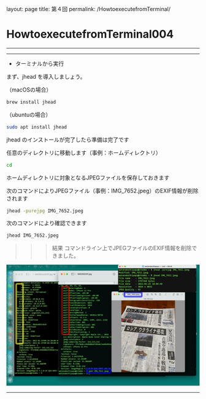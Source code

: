 layout: page
title: 第４回
permalink: /HowtoexecutefromTerminal/

# HowtoexecutefromTerminal004

---

---

- ターミナルから実行

まず、jhead を導入しましょう。

（macOSの場合）
```bash
brew install jhead
```
（ubuntuの場合）
```bash
sudo apt install jhead
```
  
jhead のインストールが完了したら準備は完了です


任意のディレクトリに移動します（事例：ホームディレクトリ）

```bash
cd
```

ホームディレクトリに対象となるJPEGファイルを保存しておきます  


次のコマンドによりJPEGファイル（事例：IMG_7652.jpeg）のEXIF情報が削除されます
```bash
jhead -purejpg IMG_7652.jpeg
``` 

次のコマンドにより確認できます
```bash
jhead IMG_7652.jpeg
```


>>> 結果
コマンドライン上でJPEGファイルのEXIF情報を削除できました。  

![IMGSSCLIjhead.jpg](/assets/IMGSSCLIjhead.jpg)  


---